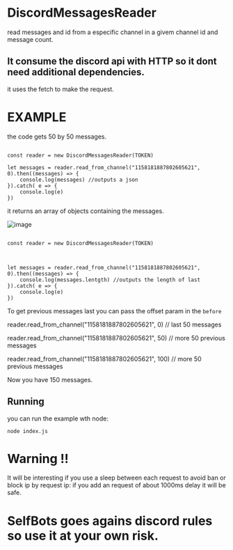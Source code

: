 # DiscordMessagesReader
read messages and id from a especific channel in a givem channel id and message count.


## It consume the discord api with HTTP so it dont need additional dependencies.

it uses the fetch to make the request.

# EXAMPLE




the code gets 50 by 50 messages.
```

const reader = new DiscordMessagesReader(TOKEN)

let messages = reader.read_from_channel("1158181887802605621", 0).then((messages) => {
    console.log(messages) //outputs a json
}).catch( e => {
    console.log(e)
})

```

it returns an array of objects containing the messages.

![image](https://github.com/gustavocodigo/DiscordMessagesReader/assets/108258194/15831ef9-42e6-476c-99f3-a6e332d2da4a)



```

const reader = new DiscordMessagesReader(TOKEN)



let messages = reader.read_from_channel("1158181887802605621", 0).then((messages) => {
    console.log(messages.lentgth) //outputs the length of last
}).catch( e => {
    console.log(e)
})

```


To get previous messages last you can pass the offset param in the `before`

 reader.read_from_channel("1158181887802605621", 0) // last 50 messages
 
 reader.read_from_channel("1158181887802605621", 50) // more 50 previous messages
 
 reader.read_from_channel("1158181887802605621", 100) // more 50 previous messages
 
Now you have 150 messages.







## Running

you can run the example wth node:
```
node index.js
```

# Warning !!
It will be interesting if you use a sleep between each request to avoid ban or block ip by request ip:
if you add an request of about 1000ms delay it will be safe.


# SelfBots goes agains discord rules so use it at your own risk.
